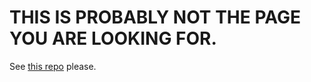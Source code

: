 # THIS IS PROBABLY NOT THE PAGE YOU ARE LOOKING FOR.
  See [this repo](https://github.com/SoilLifeL/unpacktools) please.
